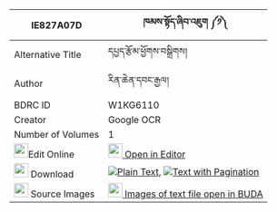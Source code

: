 |IE827A07D|ཁམས་སྟོད་ཞིབ་འཇུག ༼༡༽ 
| --- | --- 
|Alternative Title |དཔྱད་རྩོམ་ཕྱོགས་བསྒྲིགས།
|Author| རིན་ཆེན་དབང་རྒྱལ།
|BDRC ID | W1KG6110
|Creator | Google OCR
|Number of Volumes| 1
|<img width="25" src="https://img.icons8.com/color/25/000000/edit-property.png">Edit Online| [<img width="25" src="https://avatars.githubusercontent.com/u/45091458?s=200&v=4"> Open in Editor](http://editor.openpecha.org/IE827A07D)
|<img width="25" src="https://img.icons8.com/fluent/48/000000/download-2.png"/>  Download | [![](https://img.icons8.com/color/20/000000/txt.png)Plain Text](https://github.com/Openpecha/IE827A07D/releases/download/v1/khamto_shyibjuk_plain_IE827A07D.zip), [![](https://img.icons8.com/color/20/000000/txt.png)Text with Pagination](https://github.com/Openpecha/IE827A07D/releases/download/v1/khamto_shyibjuk_pages_IE827A07D.zip)
|<img width="25" src="https://img.icons8.com/plasticine/100/000000/pictures-folder.png"/>  Source Images | [<img width="25" src="https://library.bdrc.io/icons/BUDA-small.svg"> Images of text file open in BUDA](https://library.bdrc.io/show/bdr:W1KG6110)